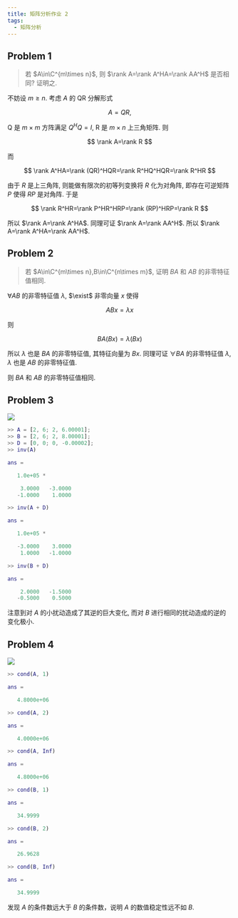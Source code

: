 ```yaml
---
title: 矩阵分析作业 2
tags:
  - 矩阵分析
---
```


## Problem 1

> 若 $A\in\C^{m\times n}$, 则 $\rank A=\rank A^HA=\rank AA^H$ 是否相同? 证明之.

不妨设 $m\geq n$. 考虑 $A$ 的 QR 分解形式

$$
A=QR,
$$

Q 是 $m\times m$ 方阵满足 $Q^HQ=I$, R 是 $m\times n$ 上三角矩阵. 则

$$
\rank A=\rank R
$$

而

$$
\rank A^HA=\rank (QR)^HQR=\rank R^HQ^HQR=\rank R^HR
$$

由于 $R$ 是上三角阵, 则能做有限次的初等列变换将 $R$ 化为对角阵, 即存在可逆矩阵 $P$ 使得 $RP$ 是对角阵. 于是

$$
\rank R^HR=\rank P^HR^HRP=\rank (RP)^HRP=\rank R
$$

所以 $\rank A=\rank A^HA$. 同理可证 $\rank A=\rank AA^H$. 所以 $\rank A=\rank A^HA=\rank AA^H$.

## Problem 2

> 若 $A\in\C^{m\times n},B\in\C^{n\times m}$, 证明 $BA$ 和 $AB$ 的非零特征值相同.

$\forall AB$ 的非零特征值 $\lambda$, $\exist$ 非零向量 $x$ 使得

$$
ABx=\lambda x
$$

则

$$
BA(Bx)=\lambda (Bx)
$$

所以 $\lambda$ 也是 $BA$ 的非零特征值, 其特征向量为 $Bx$. 同理可证 $\forall BA$ 的非零特征值 $\lambda$, $\lambda$ 也是 $AB$ 的非零特征值.

则 $BA$ 和 $AB$ 的非零特征值相同.

## Problem 3

![](https://cdn.duanyll.com/img/20240407163416.png)

```matlab
>> A = [2, 6; 2, 6.00001];
>> B = [2, 6; 2, 8.00001];
>> D = [0, 0; 0, -0.00002];
>> inv(A)

ans =

   1.0e+05 *

    3.0000   -3.0000
   -1.0000    1.0000

>> inv(A + D)

ans =

   1.0e+05 *

   -3.0000    3.0000
    1.0000   -1.0000

>> inv(B + D)

ans =

    2.0000   -1.5000
   -0.5000    0.5000
```

注意到对 $A$ 的小扰动造成了其逆的巨大变化, 而对 $B$ 进行相同的扰动造成的逆的变化极小.

## Problem 4

![](https://cdn.duanyll.com/img/20240407201353.png)

```matlab
>> cond(A, 1)

ans =

   4.8000e+06

>> cond(A, 2)

ans =

   4.0000e+06

>> cond(A, Inf)

ans =

   4.8000e+06

>> cond(B, 1)

ans =

   34.9999

>> cond(B, 2)

ans =

   26.9628

>> cond(B, Inf)

ans =

   34.9999
```

发现 $A$ 的条件数远大于 $B$ 的条件数，说明 $A$ 的数值稳定性远不如 $B$.
